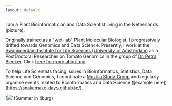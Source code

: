 ```yaml
---
layout: default
---
```

I am a Plant Bioinformatician and Data Scientist living in the Netherlands (picture).

Originally trained as a "wet-lab" Plant Molecular Biologist, I progressively drifted towards Genomics and Data Science. 
Presently, I work at the [Swammerdam Institute for Life Sciences (University of Amsterdam)](http://sils.uva.nl/) as a PostDoctoral Researcher on Tomato Genomics in the 
group of [Dr. Petra Bleeker](http://www.uva.nl/en/profile/b/l/p.m.bleeker/p.m.bleeker.html). Click [here for more about me](about.md).

To help Life Scientists facing issues in Bioinformatics, Statistics, Data Science and Genomics, I coordinate a [Mozilla Study Group](https://scienceparkstudygroup.github.io/studyGroup/) and 
regularly organise events related to Bioinformatics and Data Science ([example here])(https://snakemake-days.github.io/).

[![](../images/IMG_8646.JPG)](Summer in Ijburg)

